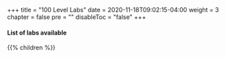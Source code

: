 +++
title = "100 Level Labs"
date = 2020-11-18T09:02:15-04:00
weight = 3
chapter = false
pre = ""
disableToc = "false"
+++

#### List of labs available
{{% children %}}
